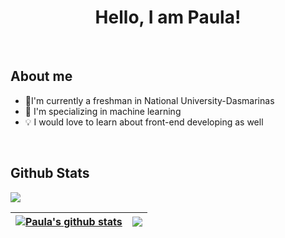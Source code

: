 
<h1 align = "center"><b> Hello, I am Paula! </b></h1>  

<br>

## About me  
- 🏫I'm currently a freshman in National University-Dasmarinas  
- 🤖 I'm specializing in machine learning  
- 💡 I would love to learn about front-end developing as well  

<br>

## Github Stats
<a href = "https://git.io/streak-stats"><img src = "https://streak-stats.demolab.com?user=paulamosinabre"></a> 


| <a href="https://github.com/paulamosinabre/github-readme-stats"><img align="center" src="https://github-readme-stats.vercel.app/api?username=paulamosinabre&show_icons=true&include_all_commits=true&theme=buefy&hide_border=true" alt="Paula's github stats" /></a> | <a href="https://github.com/paulamosinabre/github-readme-stats"><img align="center" src="https://github-readme-stats.vercel.app/api/top-langs/?username=paulamosinabre&layout=compact&theme=buefy&hide_border=true" /></a> |
| ------------- | ------------- |
